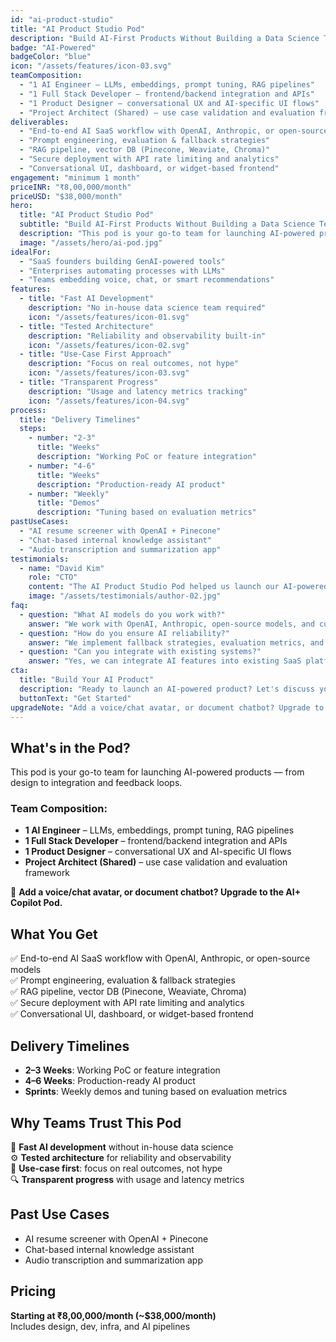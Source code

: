 ```yaml
---
id: "ai-product-studio"
title: "AI Product Studio Pod"
description: "Build AI-First Products Without Building a Data Science Team"
badge: "AI-Powered"
badgeColor: "blue"
icon: "/assets/features/icon-03.svg"
teamComposition:
  - "1 AI Engineer – LLMs, embeddings, prompt tuning, RAG pipelines"
  - "1 Full Stack Developer – frontend/backend integration and APIs"
  - "1 Product Designer – conversational UX and AI-specific UI flows"
  - "Project Architect (Shared) – use case validation and evaluation framework"
deliverables:
  - "End-to-end AI SaaS workflow with OpenAI, Anthropic, or open-source models"
  - "Prompt engineering, evaluation & fallback strategies"
  - "RAG pipeline, vector DB (Pinecone, Weaviate, Chroma)"
  - "Secure deployment with API rate limiting and analytics"
  - "Conversational UI, dashboard, or widget-based frontend"
engagement: "minimum 1 month"
priceINR: "₹8,00,000/month"
priceUSD: "$38,000/month"
hero:
  title: "AI Product Studio Pod"
  subtitle: "Build AI-First Products Without Building a Data Science Team"
  description: "This pod is your go-to team for launching AI-powered products — from design to integration and feedback loops."
  image: "/assets/hero/ai-pod.jpg"
idealFor:
  - "SaaS founders building GenAI-powered tools"
  - "Enterprises automating processes with LLMs"
  - "Teams embedding voice, chat, or smart recommendations"
features:
  - title: "Fast AI Development"
    description: "No in-house data science team required"
    icon: "/assets/features/icon-01.svg"
  - title: "Tested Architecture"
    description: "Reliability and observability built-in"
    icon: "/assets/features/icon-02.svg"
  - title: "Use-Case First Approach"
    description: "Focus on real outcomes, not hype"
    icon: "/assets/features/icon-03.svg"
  - title: "Transparent Progress"
    description: "Usage and latency metrics tracking"
    icon: "/assets/features/icon-04.svg"
process:
  title: "Delivery Timelines"
  steps:
    - number: "2-3"
      title: "Weeks"
      description: "Working PoC or feature integration"
    - number: "4-6"
      title: "Weeks"
      description: "Production-ready AI product"
    - number: "Weekly"
      title: "Demos"
      description: "Tuning based on evaluation metrics"
pastUseCases:
  - "AI resume screener with OpenAI + Pinecone"
  - "Chat-based internal knowledge assistant"
  - "Audio transcription and summarization app"
testimonials:
  - name: "David Kim"
    role: "CTO"
    content: "The AI Product Studio Pod helped us launch our AI-powered tool in 4 weeks without hiring a data science team."
    image: "/assets/testimonials/author-02.jpg"
faq:
  - question: "What AI models do you work with?"
    answer: "We work with OpenAI, Anthropic, open-source models, and custom fine-tuned solutions."
  - question: "How do you ensure AI reliability?"
    answer: "We implement fallback strategies, evaluation metrics, and robust error handling."
  - question: "Can you integrate with existing systems?"
    answer: "Yes, we can integrate AI features into existing SaaS platforms and workflows."
cta:
  title: "Build Your AI Product"
  description: "Ready to launch an AI-powered product? Let's discuss your use case and requirements."
  buttonText: "Get Started"
upgradeNote: "Add a voice/chat avatar, or document chatbot? Upgrade to the AI+ Copilot Pod."
---
```


## What's in the Pod?

This pod is your go-to team for launching AI-powered products — from design to integration and feedback loops.

### Team Composition:
- **1 AI Engineer** – LLMs, embeddings, prompt tuning, RAG pipelines
- **1 Full Stack Developer** – frontend/backend integration and APIs
- **1 Product Designer** – conversational UX and AI-specific UI flows
- **Project Architect (Shared)** – use case validation and evaluation framework

💬 **Add a voice/chat avatar, or document chatbot? Upgrade to the AI+ Copilot Pod.**

## What You Get

✅ End-to-end AI SaaS workflow with OpenAI, Anthropic, or open-source models  
✅ Prompt engineering, evaluation & fallback strategies  
✅ RAG pipeline, vector DB (Pinecone, Weaviate, Chroma)  
✅ Secure deployment with API rate limiting and analytics  
✅ Conversational UI, dashboard, or widget-based frontend  

## Delivery Timelines

- **2–3 Weeks**: Working PoC or feature integration
- **4–6 Weeks**: Production-ready AI product  
- **Sprints**: Weekly demos and tuning based on evaluation metrics

## Why Teams Trust This Pod

🤖 **Fast AI development** without in-house data science  
⚙️ **Tested architecture** for reliability and observability  
🧠 **Use-case first**: focus on real outcomes, not hype  
🔍 **Transparent progress** with usage and latency metrics

## Past Use Cases

- AI resume screener with OpenAI + Pinecone
- Chat-based internal knowledge assistant  
- Audio transcription and summarization app

## Pricing

**Starting at ₹8,00,000/month (~$38,000/month)**  
Includes design, dev, infra, and AI pipelines 
